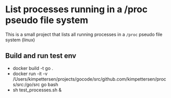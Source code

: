 # List processes running in a /proc pseudo file system

This is a small project that lists all running processes in a `/proc` pseudo file system (linux)

## Build and run test env
- docker build -t go .
- docker run -it -v /Users/kimpettersen/projects/gocode/src/github.com/kimpettersen/procs/src:/go/src  go bash
- sh test_processes.sh &
